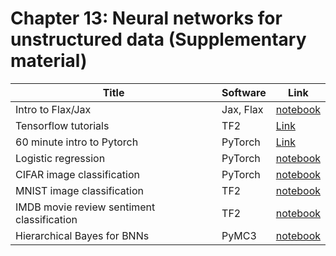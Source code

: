 # Chapter 13: Neural networks for unstructured data   (Supplementary material)

[flax]: https://colab.research.google.com/github/probml/pyprobml/blob/master/book1/supplements/flax_intro.ipynb

[tf_old]: https://colab.research.google.com/github/probml/pyprobml/blob/master/book1/supplements/tf_intro.ipynb


[logreg_pytorch]: https://colab.research.google.com/github/probml/pyprobml/blob/master/book1/supplements/logreg_pytorch.ipynb
[mlp_cifar_pytorch]: https://colab.research.google.com/github/probml/pyprobml/blob/master/book1/supplements/mlp_cifar_pytorch.ipynb

[mnist_tf]: https://colab.research.google.com/github/probml/pyprobml/blob/master/book1/supplements/mlp_mnist_tf.ipynb
[imdb_tf]: https://colab.research.google.com/github/probml/pyprobml/blob/master/book1/supplements/mlp_imdb_tf.ipynb
[hetero]: https://colab.research.google.com/github/probml/pyprobml/blob/master/book1/supplements/mlp_1d_regression_hetero_tf.ipynb
[tensorboard]: https://colab.research.google.com/github/probml/pyprobml/blob/master/book1/supplements/early_stopping_tensorboard_tf.ipynb
[bnn]: https://colab.research.google.com/github/probml/pyprobml/blob/master/book1/supplements/bnn_hierarchical_pymc3.ipynb

|Title|Software|Link|
|-----------|----|----|
|Intro to Flax/Jax| Jax, Flax| [notebook][flax]
|Tensorflow tutorials| TF2| [Link](https://www.tensorflow.org/tutorials)
|60 minute intro to Pytorch| PyTorch| [Link](https://pytorch.org/tutorials/beginner/deep_learning_60min_blitz.html)
|Logistic regression |PyTorch|[notebook][logreg_pytorch]
|CIFAR image classification|PyTorch|[notebook][mlp_cifar_pytorch]
|MNIST image classification|TF2|[notebook][mnist_tf]
|IMDB movie review sentiment classification |TF2|[notebook][imdb_tf]
|Hierarchical Bayes for BNNs| PyMC3 | [notebook][bnn]

<!--

|Auto-MPG regression| TF2| [Keras tutorial](https://www.tensorflow.org/tutorials/keras/regression)
|Tabular medical data classification|TF2|[TF tutorial](https://www.tensorflow.org/tutorials/structured_data/feature_columns)

|IMDB movie review sentiment classification using pre-trained word embeddings from TF-hub|TF2|[TF tutorial](https://www.tensorflow.org/tutorials/keras/text_classification_with_hub)
|IMDB movie review sentiment classification using keras pre-processed data|TF2|[TF tutorial](https://www.tensorflow.org/tutorials/keras/text_classification)|
|Heteroskedastic regression in 1d| TFP | [notebook][hetero]
|Using tensorboard to plot learning curves| TF2 | [notebook][tensorboard]
-->
